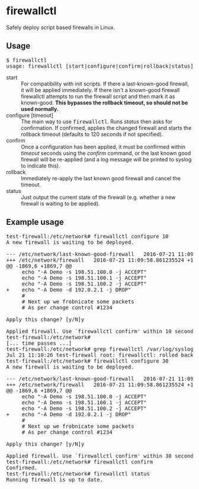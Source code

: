 # firewallctl
Safely deploy script based firewalls in Linux.

## Usage

<pre>
$ firewallctl
usage: firewallctl [start|configure|confirm|rollback|status]
</pre>

<dl>
  <dt>start</dt>
  <dd>For compatibility with init scripts. If there a last-known-good firewall, it will be applied immediately. If there isn't a known-good firewall firewallctl attempts to run the firewall script and then mark it as known-good. <strong>This bypasses the rollback timeout, so should not be used normally.</strong></dd>

  <dt>configure [timeout]</dt>
  <dd>The main way to use <tt>firewallctl</tt>. Runs <em>status</em> then asks for confirmation. If confirmed, applies the changed firewall and starts the rollback timeout (defaults to 120 seconds if not specified).</dd>

  <dt>confirm</dt>
  <dd>Once a configuration has been applied, it must be confirmed within <em>timeout</em> seconds using the <em>confirm</em> command, or the last known good firewall will be re-applied (and a log message will be printed to syslog to indicate this).</dd>

  <dt>rollback</dt>
  <dd>Immediately re-apply the last known good firewall and cancel the timeout.</dd>

  <dt>status</dt>
  <dd>Just output the current state of the firewall (e.g. whether a new firewall is waiting to be applied).</dd>
</dl>

## Example usage

<pre>
test-firewall:/etc/network# firewallctl configure 10
A new firewall is waiting to be deployed.

--- /etc/network/last-known-good-firewall   2016-07-21 11:09:41.953415248 +1200
+++ /etc/network/firewall   2016-07-21 11:09:58.861235524 +1200
@@ -1869,6 +1869,7 @@
     echo "-A Demo -s 198.51.100.0 -j ACCEPT"
     echo "-A Demo -s 198.51.100.1 -j ACCEPT"
     echo "-A Demo -s 198.51.100.2 -j ACCEPT"
+    echo "-A Demo -d 192.0.2.1 -j DROP"
     #
     # Next up we frobnicate some packets
     # As per change control #1234

Apply this change? [y/N]y

Applied firewall. Use `firewallctl confirm' within 10 seconds to confirm.
test-firewall:/etc/network#
[... time passes ...]
test-firewall:/etc/network# grep firewallctl /var/log/syslog
Jul 21 11:10:26 test-firewall root: firewallctl: rolled back firewall!
test-firewall:/etc/network# firewallctl configure 30
A new firewall is waiting to be deployed.

--- /etc/network/last-known-good-firewall   2016-07-21 11:09:41.953415248 +1200
+++ /etc/network/firewall   2016-07-21 11:09:58.861235524 +1200
@@ -1869,6 +1869,7 @@
     echo "-A Demo -s 198.51.100.0 -j ACCEPT"
     echo "-A Demo -s 198.51.100.1 -j ACCEPT"
     echo "-A Demo -s 198.51.100.2 -j ACCEPT"
+    echo "-A Demo -d 192.0.2.1 -j DROP"
     #
     # Next up we frobnicate some packets
     # As per change control #1234

Apply this change? [y/N]y

Applied firewall. Use `firewallctl confirm' within 30 seconds to confirm.
test-firewall:/etc/network# firewallctl confirm
Confirmed.
test-firewall:/etc/network# firewallctl status
Running firewall is up to date.
</pre>

